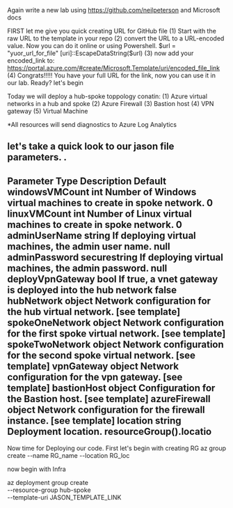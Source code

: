 


Again write a new lab using https://github.com/neilpeterson and Microsoft docs

FIRST let me give you quick creating URL for GitHub file
(1) Start with the raw URL to the template in your repo
(2) convert the URL to a URL-encoded value.
Now you can do it online or using Powershell.
$url = "yuor_url_for_file"
[uri]::EscapeDataString($url)
(3) now add your encoded_link to:
https://portal.azure.com/#create/Microsoft.Template/uri/encoded_file_link
(4) Congrats!!!!! You have your full URL for the link, now you can use it in our lab.
Ready?
let's begin

Today we will deploy a hub-spoke toppology conatin:
(1) Azure virtual networks in a hub and spoke 
(2) Azure Firewall
(3) Bastion host
(4) VPN gateway
(5) Virtual Machine

*All resources will send diagnostics to Azure Log Analytics

let's take a quick look to our jason file parameters.
.
---------------------------------------------------------------------------------------------------------------
Parameter	    Type	            Description	                                                    Default
windowsVMCount  	int	            Number of Windows virtual machines to create in spoke network.  	0
linuxVMCount	    int	            Number of Linux virtual machines to create in spoke network.	    0
adminUserName	    string	        If deploying virtual machines, the admin user name.	                null
adminPassword	    securestring	If deploying virtual machines, the admin password.	                null
deployVpnGateway	bool	        If true, a vnet gateway is deployed into the hub network	        false
hubNetwork	        object	        Network configuration for the hub virtual network.      	[see template]
spokeOneNetwork	    object	        Network configuration for the first spoke virtual network.	[see template]
spokeTwoNetwork	    object	        Network configuration for the second spoke virtual network.	[see template]
vpnGateway	        object	        Network configuration for the vpn gateway.	                [see template]
bastionHost	        object	        Configuration for the Bastion host.	                        [see template]
azureFirewall	    object	        Network configuration for the firewall instance.	        [see template]
location	        string	        Deployment location.	                            resourceGroup().locatio
---------------------------------------------------------------------------------------------------------------
Now time for Deploying our code.
First let's begin with creating RG
az group create --name RG_name --location RG_loc

now begin with Infra 

az deployment group create \
    --resource-group hub-spoke \
    --template-uri JASON_TEMPLATE_LINK




